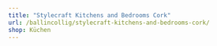 ```yaml
---
title: "Stylecraft Kitchens and Bedrooms Cork"
url: /ballincollig/stylecraft-kitchens-and-bedrooms-cork/
shop: Küchen
---
```

